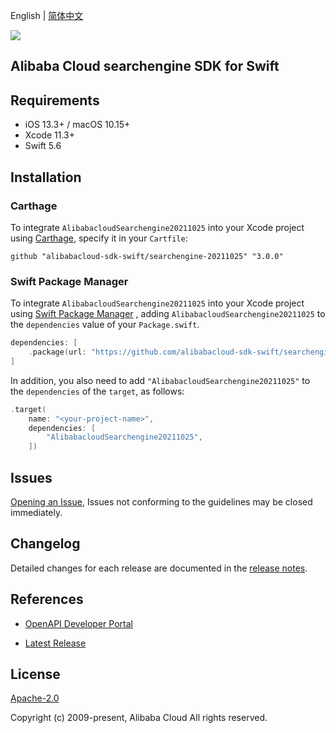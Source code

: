 English | [简体中文](README-CN.md)

![](https://aliyunsdk-pages.alicdn.com/icons/AlibabaCloud.svg)

## Alibaba Cloud searchengine SDK for Swift

## Requirements

- iOS 13.3+ / macOS 10.15+
- Xcode 11.3+
- Swift 5.6

## Installation

### Carthage

To integrate `AlibabacloudSearchengine20211025` into your Xcode project using [Carthage](https://github.com/Carthage/Carthage), specify it in your `Cartfile`:

```ogdl
github "alibabacloud-sdk-swift/searchengine-20211025" "3.0.0"
```

### Swift Package Manager

To integrate `AlibabacloudSearchengine20211025` into your Xcode project using [Swift Package Manager](https://swift.org/package-manager/) , adding `AlibabacloudSearchengine20211025` to the `dependencies` value of your `Package.swift`.

```swift
dependencies: [
    .package(url: "https://github.com/alibabacloud-sdk-swift/searchengine-20211025.git", from: "3.0.0")
]
```

In addition, you also need to add `"AlibabacloudSearchengine20211025"` to the `dependencies` of the `target`, as follows:

```swift
.target(
    name: "<your-project-name>",
    dependencies: [
        "AlibabacloudSearchengine20211025",
    ])
```

## Issues

[Opening an Issue](https://github.com/alibabacloud-sdk-swift/searchengine-20211025/issues/new), Issues not conforming to the guidelines may be closed immediately.

## Changelog

Detailed changes for each release are documented in the [release notes](./ChangeLog.txt).

## References

* [OpenAPI Developer Portal](https://next.api.alibabacloud.com/home)
- [Latest Release](https://github.com/alibabacloud-sdk-swift/searchengine-20211025)

## License

[Apache-2.0](http://www.apache.org/licenses/LICENSE-2.0)

Copyright (c) 2009-present, Alibaba Cloud All rights reserved.
